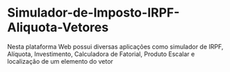 # Simulador-de-Imposto-IRPF-Aliquota-Vetores
Nesta plataforma Web possui diversas aplicações como simulador de IRPF, Alíquota, Investimento, Calculadora de Fatorial, Produto Escalar e localização de um elemento do vetor
